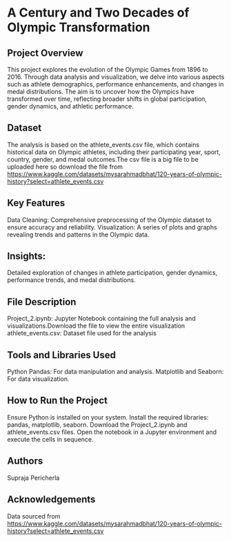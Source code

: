

# A Century and Two Decades of Olympic Transformation
## Project Overview

This project explores the evolution of the Olympic Games from 1896 to 2016. Through data analysis and visualization, we delve into various aspects such as athlete demographics, performance enhancements, and changes in medal distributions. The aim is to uncover how the Olympics have transformed over time, reflecting broader shifts in global participation, gender dynamics, and athletic performance.

## Dataset
The analysis is based on the athlete_events.csv file, which contains historical data on Olympic athletes, including their participating year, sport, country, gender, and medal outcomes.The csv file is a big file to be uploaded here so download the file from https://www.kaggle.com/datasets/mysarahmadbhat/120-years-of-olympic-history?select=athlete_events.csv

## Key Features
Data Cleaning: Comprehensive preprocessing of the Olympic dataset to ensure accuracy and reliability.
Visualization: A series of plots and graphs revealing trends and patterns in the Olympic data.

## Insights: 
Detailed exploration of changes in athlete participation, gender dynamics, performance trends, and medal distributions.

## File Description
Project_2.ipynb: Jupyter Notebook containing the full analysis and visualizations.Download the file to view the entire visualization
athlete_events.csv: Dataset file used for the analysis

## Tools and Libraries Used
Python
Pandas: For data manipulation and analysis.
Matplotlib and Seaborn: For data visualization.

## How to Run the Project
Ensure Python is installed on your system.
Install the required libraries: pandas, matplotlib, seaborn.
Download the Project_2.ipynb and athlete_events.csv files.
Open the notebook in a Jupyter environment and execute the cells in sequence.

## Authors
Supraja Pericherla

## Acknowledgements
Data sourced from https://www.kaggle.com/datasets/mysarahmadbhat/120-years-of-olympic-history?select=athlete_events.csv

